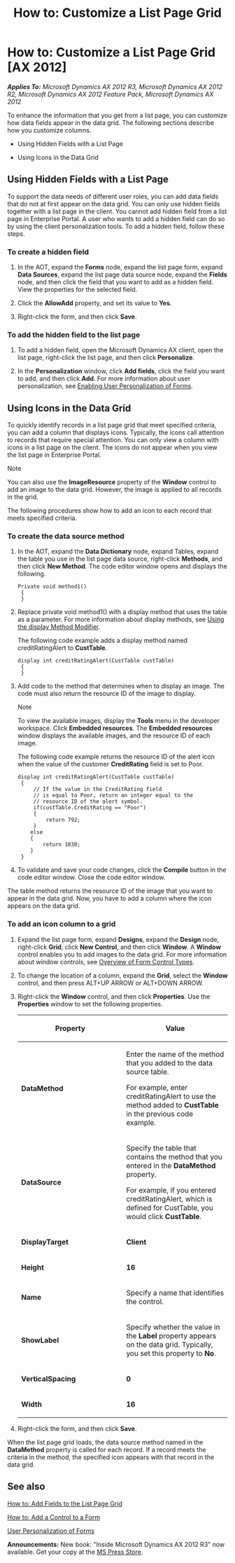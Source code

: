 ﻿---
title: 'How to: Customize a List Page Grid'
TOCTitle: 'How to: Customize a List Page Grid'
ms:assetid: ea86f0de-2ced-4cd5-a0e6-27a483b3aab8
ms:mtpsurl: https://msdn.microsoft.com/en-us/library/Cc622504(v=AX.60)
ms:contentKeyID: 35253232
ms.date: 05/18/2015
mtps_version: v=AX.60
---

# How to: Customize a List Page Grid [AX 2012]


_**Applies To:** Microsoft Dynamics AX 2012 R3, Microsoft Dynamics AX 2012 R2, Microsoft Dynamics AX 2012 Feature Pack, Microsoft Dynamics AX 2012_

To enhance the information that you get from a list page, you can customize how data fields appear in the data grid. The following sections describe how you customize columns.

  - Using Hidden Fields with a List Page

  - Using Icons in the Data Grid

## Using Hidden Fields with a List Page

To support the data needs of different user roles, you can add data fields that do not at first appear on the data grid. You can only use hidden fields together with a list page in the client. You cannot add hidden field from a list page in Enterprise Portal. A user who wants to add a hidden field can do so by using the client personalization tools. To add a hidden field, follow these steps.

### To create a hidden field

1.  In the AOT, expand the **Forms** node, expand the list page form, expand **Data Sources**, expand the list page data source node, expand the **Fields** node, and then click the field that you want to add as a hidden field. View the properties for the selected field.

2.  Click the **AllowAdd** property, and set its value to **Yes**.

3.  Right-click the form, and then click **Save**.

### To add the hidden field to the list page

1.  To add a hidden field, open the Microsoft Dynamics AX client, open the list page, right-click the list page, and then click **Personalize**.

2.  In the **Personalization** window, click **Add fields**, click the field you want to add, and then click **Add**. For more information about user personalization, see [Enabling User Personalization of Forms](enabling-user-personalization-of-forms.md).

## Using Icons in the Data Grid

To quickly identify records in a list page grid that meet specified criteria, you can add a column that displays icons. Typically, the icons call attention to records that require special attention. You can only view a column with icons in a list page on the client. The icons do not appear when you view the list page in Enterprise Portal.


> [!NOTE]
> <P>You can also use the <STRONG>ImageResource</STRONG> property of the <STRONG>Window</STRONG> control to add an image to the data grid. However, the image is applied to all records in the grid.</P>



The following procedures show how to add an icon to each record that meets specified criteria.

### To create the data source method

1.  In the AOT, expand the **Data Dictionary** node, expand Tables, expand the table you use in the list page data source, right-click **Methods**, and then click **New Method**. The code editor window opens and displays the following.
    
       ```X++
       Private void method1()
        {
        }
       ```

2.  Replace private void method1() with a display method that uses the table as a parameter. For more information about display methods, see [Using the display Method Modifier](using-the-display-method-modifier.md).
    
    The following code example adds a display method named creditRatingAlert to **CustTable**.
    
       ```X++
       display int creditRatingAlert(CustTable custTable)
        {
        }
       ```

3.  Add code to the method that determines when to display an image. The code must also return the resource ID of the image to display.
    

    > [!NOTE]
    > <P>To view the available images, display the <STRONG>Tools</STRONG> menu in the developer workspace. Click <STRONG>Embedded resources</STRONG>. The <STRONG>Embedded resources</STRONG> window displays the available images, and the resource ID of each image.</P>

    
    The following code example returns the resource ID of the alert icon when the value of the customer **CreditRating** field is set to Poor.
    
       ```X++
       display int creditRatingAlert(CustTable custTable)
        {
            // If the value in the CreditRating field 
            // is equal to Poor, return an integer equal to the
            // resource ID of the alert symbol.
            if(custTable.CreditRating == "Poor")
            {
                return 792;
            }
           else
           {
               return 1030;
           }
        }
       ```

4.  To validate and save your code changes, click the **Compile** button in the code editor window. Close the code editor window.

The table method returns the resource ID of the image that you want to appear in the data grid. Now, you have to add a column where the icon appears on the data grid.

### To add an icon column to a grid

1.  Expand the list page form, expand **Designs**, expand the **Design** node, right-click **Grid**, click **New Control**, and then click **Window**. A **Window** control enables you to add images to the data grid. For more information about window controls, see [Overview of Form Control Types](overview-of-form-control-types.md).

2.  To change the location of a column, expand the **Grid**, select the **Window** control, and then press ALT+UP ARROW or ALT+DOWN ARROW.

3.  Right-click the **Window** control, and then click **Properties**. Use the **Properties** window to set the following properties.
    
    <table>
    <colgroup>
    <col style="width: 50%" />
    <col style="width: 50%" />
    </colgroup>
    <thead>
    <tr class="header">
    <th><p>Property</p></th>
    <th><p>Value</p></th>
    </tr>
    </thead>
    <tbody>
    <tr class="odd">
    <td><p><strong>DataMethod</strong></p></td>
    <td><p>Enter the name of the method that you added to the data source table.</p>
    <p>For example, enter creditRatingAlert to use the method added to <strong>CustTable</strong> in the previous code example.</p></td>
    </tr>
    <tr class="even">
    <td><p><strong>DataSource</strong></p></td>
    <td><p>Specify the table that contains the method that you entered in the <strong>DataMethod</strong> property.</p>
    <p>For example, if you entered creditRatingAlert, which is defined for CustTable, you would click <strong>CustTable</strong>.</p></td>
    </tr>
    <tr class="odd">
    <td><p><strong>DisplayTarget</strong></p></td>
    <td><p><strong>Client</strong></p></td>
    </tr>
    <tr class="even">
    <td><p><strong>Height</strong></p></td>
    <td><p><strong>16</strong></p></td>
    </tr>
    <tr class="odd">
    <td><p><strong>Name</strong></p></td>
    <td><p>Specify a name that identifies the control.</p></td>
    </tr>
    <tr class="even">
    <td><p><strong>ShowLabel</strong></p></td>
    <td><p>Specify whether the value in the <strong>Label</strong> property appears on the data grid. Typically, you set this property to <strong>No</strong>.</p></td>
    </tr>
    <tr class="odd">
    <td><p><strong>VerticalSpacing</strong></p></td>
    <td><p><strong>0</strong></p></td>
    </tr>
    <tr class="even">
    <td><p><strong>Width</strong></p></td>
    <td><p><strong>16</strong></p></td>
    </tr>
    </tbody>
    </table>


4.  Right-click the form, and then click **Save**.

When the list page grid loads, the data source method named in the **DataMethod** property is called for each record. If a record meets the criteria in the method, the specified icon appears with that record in the data grid.

## See also

[How to: Add Fields to the List Page Grid](how-to-add-fields-to-the-list-page-grid.md)

[How to: Add a Control to a Form](how-to-add-a-control-to-a-form.md)

[User Personalization of Forms](user-personalization-of-forms.md)

  
**Announcements:** New book: "Inside Microsoft Dynamics AX 2012 R3" now available. Get your copy at the [MS Press Store](https://www.microsoftpressstore.com/store/inside-microsoft-dynamics-ax-2012-r3-9780735685109).

